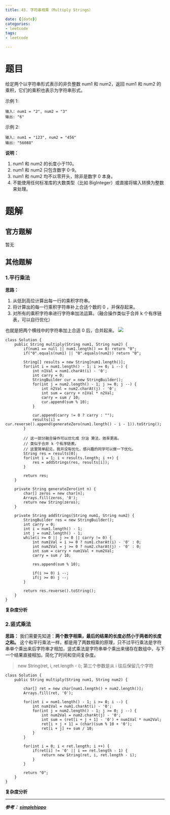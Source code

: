 ```yaml
---
title: 43. 字符串相乘（Multiply Strings）

date: {{date}}
categories:
- leetcode
tags:
- leetcode

---
```

# 题目
给定两个以字符串形式表示的非负整数 num1 和 num2，返回 num1 和 num2 的乘积，它们的乘积也表示为字符串形式。

示例 1:
```
输入: num1 = "2", num2 = "3"
输出: "6"
```
示例 2:
```
输入: num1 = "123", num2 = "456"
输出: "56088"
```
**说明：**
1. num1 和 num2 的长度小于110。
2. num1 和 num2 只包含数字 0-9。
3. num1 和 num2 均不以零开头，除非是数字 0 本身。
4. 不能使用任何标准库的大数类型（比如 BigInteger）或直接将输入转换为整数来处理。


# 题解

## 官方题解
暂无

## 其他题解
### 1.平行乘法
**思路：**
1. 从低到高位计算出每一行的乘积字符串。
2. 将计算出的每一行乘积字符串补上合适个数的 0 ，并保存起来。
3. 对所有的乘积字符串进行字符串加法运算。（融合操作类似于合并 k 个有序链表，可以自行优化）

也就是把两个横线中的字符串加上合适 0 后，合并起来。
![](https://i.loli.net/2019/09/15/dZeqDKmj5vITb13.png)


```
class Solution {
    public String multiply(String num1, String num2) {
        if(num1 == null || num1.length() == 0) return "0";
        if("0".equals(num1) || "0".equals(num2)) return "0";

        String[] results = new String[num1.length()];
        for(int i = num1.length() - 1; i >= 0; i --) {
            int n1Val = num1.charAt(i) - '0';
            int carry = 0;
            StringBuilder cur = new StringBuilder();
            for(int j = num2.length() - 1; j >= 0; j --) {
                int n2Val = num2.charAt(j) - '0';
                int sum = carry + n1Val * n2Val;
                carry = sum / 10;
                cur.append(sum % 10);
            }

            cur.append(carry != 0 ? carry : "");
            results[i] = cur.reverse().append(generateZero(num1.length() - i - 1)).toString();
        }

        // 这一部分融合操作可以优化成 分治 算法，效率更高。
        // 类似于合并 k 个有序链表。
        // 这里简单起见，我并没有优化，感兴趣的同学可以做一下优化。
        String res = results[0];
        for(int i = 1; i < results.length; i ++) {
            res = addStrings(res, results[i]);
        }

        return res;
    }

    private String generateZero(int n) {
        char[] zeros = new char[n];
        Arrays.fill(zeros, '0');
        return new String(zeros);
    }

    private String addStrings(String num1, String num2) {
        StringBuilder res = new StringBuilder();
        int carry = 0;
        int i = num1.length() - 1;
        int j = num2.length() - 1;
        while(i >= 0 || j >= 0 || carry != 0) {
            int num1Val = i >= 0 ? num1.charAt(i) - '0' : 0;
            int num2Val = j >= 0 ? num2.charAt(j) - '0' : 0;
            int sum = carry + num1Val + num2Val;
            carry = sum / 10;

            res.append(sum % 10);

            if(i >= 0) i --;
            if(j >= 0) j --;
        }

        return res.reverse().toString();
    }
}
```
**复杂度分析**

### 2.竖式乘法
**思路：** 我们需要先知道：**两个数字相乘，最后的结果的长度必然小于两者的长度之和。**
这个和平行乘法一样，都是用了两数相乘的原理，只不过平行乘法是字符串单个乘出来后字符串才相加，竖式乘法是字符串单个乘出来储存在数组中，与下一个结果直接相加。简化了时间和空间复杂度。

> new String(ret, i, ret.length - i);
> 第三个参数是从 i 往后保留几个字符
```
class Solution {
    public String multiply(String num1, String num2) {

        char[] ret = new char[num1.length() + num2.length()];
        Arrays.fill(ret, '0');

        for(int i = num1.length() - 1; i >= 0; i --) {
            int num1Val = num1.charAt(i) - '0';
            for(int j = num2.length() - 1; j >= 0; j --) {
                int num2Val = num2.charAt(j) - '0';
                int sum = (ret[i + j + 1] - '0') + num1Val * num2Val;
                ret[i + j + 1] = (char)(sum % 10 + '0');
                ret[i + j] += sum / 10;
            }
        }

        for(int i = 0; i < ret.length; i ++) {
            if(ret[i] != '0' || i == ret.length - 1) {
                return new String(ret, i, ret.length - i);
            }
        }

        return "0";
    }
}
```
**复杂度分析**


---
***参考：
[simplehippo](https://leetcode-cn.com/problems/multiply-strings/solution/ping-xing-cheng-fa-yu-shu-shi-cheng-fa-by-simple-2/)***
